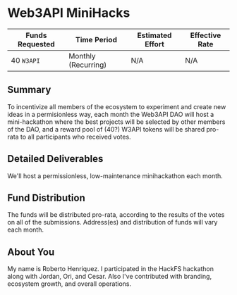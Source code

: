 # Web3API MiniHacks

| Funds Requested | Time Period | Estimated Effort | Effective Rate |
|-|-|-|-|
| 40 `W3API` | Monthly (Recurring) | N/A | N/A |

## Summary

To incentivize all members of the ecosystem to experiment and create new ideas in a permisionless way, each month the Web3API DAO will host a mini-hackathon where the best projects will be selected by other members of the DAO, and a reward pool of (40?) W3API tokens will be shared pro-rata to all participants who received votes.

## Detailed Deliverables

We'll host a permissionless, low-maintenance minihackathon each month.


## Fund Distribution

The funds will be distributed pro-rata, according to the results of the votes on all of the submissions.
Address(es) and distribution of funds will vary each month.

## About You

My name is Roberto Henriquez. I participated in the HackFS hackathon along with Jordan, Ori, and Cesar. Also I've contributed with branding, ecosystem growth, and overall operations.
